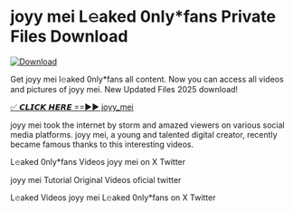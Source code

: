 # joyy mei L𝚎aked 0nly*fans Private Files Download

[![Download](https://i.imgur.com/PoXn3jX.png)](https://mediafirer.com/joyy+mei)

Get joyy mei l𝚎aked 0nly*fans all content. Now you can access all videos and pictures of joyy mei. New Updated Files 2025 download!

[✅ 𝘾𝙇𝙄𝘾𝙆 𝙃𝙀𝙍𝙀 ==►► joyy_mei](https://mediafirer.com/joyy+mei)

joyy mei took the internet by storm and amazed viewers on various social media platforms. joyy mei, a young and talented digital creator, recently became famous thanks to this interesting videos.

L𝚎aked 0nly*fans Videos joyy mei on X Twitter

joyy mei Tutorial Original Videos oficial twitter

L𝚎aked Videos joyy mei L𝚎aked 0nly*fans on X Twitter